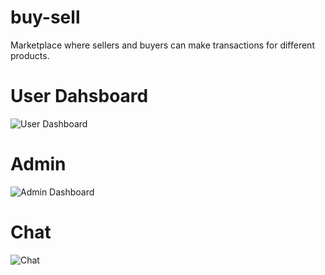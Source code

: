 # buy-sell
Marketplace where sellers and buyers can make transactions for different products.

# User Dahsboard
![User Dashboard](https://i.postimg.cc/9Mgg11Ym/user-dashboard.gif)

# Admin
![Admin Dashboard](https://i.postimg.cc/hvJyYx29/admin-dashbaord.gif)

# Chat
![Chat](https://i.postimg.cc/SxbTZnCM/message.gif)
